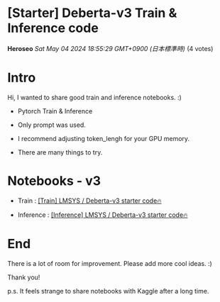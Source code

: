 # [Starter] Deberta-v3 Train & Inference code

**Heroseo** *Sat May 04 2024 18:55:29 GMT+0900 (日本標準時)* (4 votes)

# Intro

Hi, I wanted to share good train and inference notebooks. :)

- Pytorch Train & Inference

- Only prompt was used.

- I recommend adjusting token_lengh for your GPU memory.

- There are many things to try.

# Notebooks - v3

- Train : [[Train] LMSYS / Deberta-v3 starter code🔥](https://www.kaggle.com/code/piantic/train-deberta-v3-starter-code)

- Inference : [[Inference] LMSYS / Deberta-v3 starter code🔥](https://www.kaggle.com/code/piantic/inference-deberta-v3-starter-code)

# End

There is a lot of room for improvement. Please add more cool ideas. :)

Thank you!

p.s. It feels strange to share notebooks with Kaggle after a long time.




